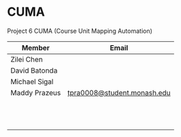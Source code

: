 # CUMA
Project 6 CUMA (Course Unit Mapping Automation)

|Member|Email|
|---|---|
|Zilei Chen|   |
|David Batonda|   |
|Michael Sigal|   |
|Maddy Prazeus|tpra0008@student.monash.edu|
|   |   |
|   |   |
|   |   |
|   |   |
|   |   |
|   |   |
|   |   |
|   |   |
|   |   |
|   |   |
|   |   |
|   |   |
